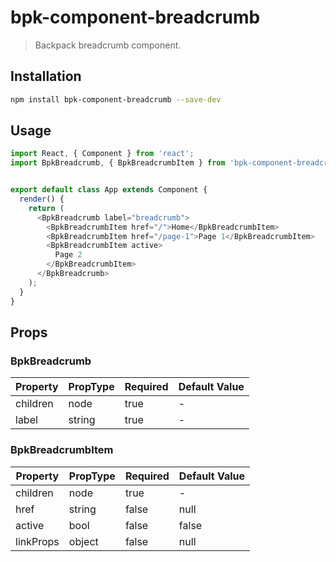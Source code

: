 # bpk-component-breadcrumb

> Backpack breadcrumb component.

## Installation

```sh
npm install bpk-component-breadcrumb --save-dev
```

## Usage
```js
import React, { Component } from 'react';
import BpkBreadcrumb, { BpkBreadcrumbItem } from 'bpk-component-breadcrumb';


export default class App extends Component {
  render() {
    return (
      <BpkBreadcrumb label="breadcrumb">
        <BpkBreadcrumbItem href="/">Home</BpkBreadcrumbItem>
        <BpkBreadcrumbItem href="/page-1">Page 1</BpkBreadcrumbItem>
        <BpkBreadcrumbItem active>
          Page 2
        </BpkBreadcrumbItem>
      </BpkBreadcrumb>
    );
  }
}

```
## Props

### BpkBreadcrumb

| Property           | PropType | Required | Default Value |
| ------------------ | -------- | -------- | ------------- |
| children           | node     | true     | -             |
| label              | string   | true     | -             |


### BpkBreadcrumbItem

| Property           | PropType                   | Required | Default Value |
| ------------------ | -------------------------- | -------- | ------------- |
| children           | node                       | true     | -             |
| href               | string                     | false    | null          |
| active             | bool                       | false    | false         |
| linkProps          | object                     | false    | null          |
